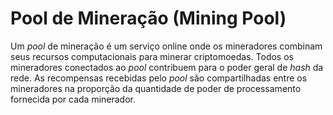 # Pool de Mineração (Mining Pool)

Um _pool_ de mineração é um serviço online onde os mineradores combinam seus recursos computacionais para minerar criptomoedas. Todos os mineradores conectados ao _pool_ contribuem para o poder geral de _hash_ da rede. As recompensas recebidas pelo _pool_ são compartilhadas entre os mineradores na proporção da quantidade de poder de processamento fornecida por cada minerador.